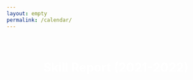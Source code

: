 ```yaml
---
layout: empty
permalink: /calendar/
---
```


<!-- 
<html>
<head>
    <title>Calendar Yearview with Blocks demo page</title>
    <script src="https://code.jquery.com/jquery-3.4.1.min.js" integrity="sha256-CSXorXvZcTkaix6Yvo6HppcZGetbYMGWSFlBw8HfCJo=" crossorigin="anonymous"></script>
    <script type="text/javascript" src="/assets/js/calendar_yearview_blocks.js"></script>
    <link href="/assets/css/calendar_yearview_blocks.css" media="all" rel="stylesheet"/>
    <script type="text/javascript">
        /* START DEMO PURPOSES */
        // Format string
        if (!String.prototype.formatString) {
            String.prototype.formatString = function () {
                var args = arguments;
                return this.replace(/{(\d+)}/g, function (match, number) {
                    return typeof args[number] !== 'undefined'
                        ? args[number]
                        : match
                        ;
                });
            };
        }
        // If the number less than 10, add a zero before it
        var prettyNumber = function (number) {
            return number < 10 ? '0' + number.toString() : number = number.toString();
        };
        var getDisplayDate = function (date_obj) {
            var pretty_month = prettyNumber(date_obj.getMonth() + 1);
            var pretty_date = prettyNumber(date_obj.getDate());
            return "{0}-{1}-{2}".formatString(date_obj.getFullYear(), pretty_month, pretty_date);
        };
        // Generate random number between min and max
        function randomInt(min, max) {
            return Math.floor(Math.random() * (max - min + 1) + min);
        }
        function getRandomData(min, max, items) {
            var return_object = {};
            var entries = randomInt(min, max);
            for (var i = 0; i < entries; i++) {
                var day = new Date();
                var previous_date = randomInt(0, 365);
                day.setDate(day.getDate() - previous_date);
                var display_date = getDisplayDate(day);
                return_object[display_date] = {};
                return_object[display_date].items = [];
                var random_elements = randomInt(1,3);
                for (var j=0; j < random_elements; j++) {
                    var random_item = items[randomInt(0,items.length-1)];
                    if (!return_object[display_date].items.includes(random_item)) {
                        return_object[display_date].items.push(random_item);
                    }
                }
            }
            console.log(return_object);
            return JSON.stringify(return_object);
        }
        /* END DEMO PURPOSES */
        $(document).ready(function () {
            $('#calendar_yearview_blocks_chart_1').calendar_yearview_blocks({
                //data: '{"2020-08-01": {"items": ["banana", "apple"]}, "2020-05-05": {"items": ["apple"]}, "2020-05-01": {"items": ["banana"]}, "2020-05-03": {"items": ["banana", "apple", "orange"]}, "2020-05-22": {"items": ["banana", "apple", "orange", "pear"]}}',
                data: getRandomData(100, 200, ["chitchat", "greetings", "answer", "word-of-the-day"]),
                start_monday: true,
                always_show_tooltip: true,
                month_names: ['jan', 'feb', 'mar', 'apr', 'may', 'jun', 'jul', 'aug', 'sep', 'oct', 'nov', 'dec'],
                day_names: ['mon', 'wed', 'fri', 'sun'],
                colors: {
                    'default': '#eeeeee', // Default color
                    'chitchat': 'red',
                    'greetings': 'orange',
                    'answer': 'purple',
                    'word-of-the-day': 'green'
                }
            });
        });
    </script>
</head>

<style type="text/css">
    .seperate {
        height: 20px;
    }
    body {
        padding: 50px;
        font-family: Helvetica;
    }
</style>

<body>
    <h2>Report Skill</h2>
    <div id="calendar_yearview_blocks_chart_1"></div>
    <div class="seperate"></div>
    <!-- <div id="calendar_yearview_blocks_chart_2"></div>
    <div class="seperate"></div> -->
<!--</body>
</html> -->

<style>
    h1 {
        text-align: center; 
        color: white;
    }
    .title {
        color: white;
        text-align: center; 
      }
</style>

<html lang="en">
  <head>
    <meta charset="UTF-8" />
    <meta http-equiv="X-UA-Compatible" content="IE=edge" />
    <meta name="viewport" content="width=device-width, initial-scale=1" />
    <title>Dashboard - Dark Style</title>
    <link
      rel="stylesheet"
      href="https://stackpath.bootstrapcdn.com/bootstrap/4.2.1/css/bootstrap.min.css"
    />
    <link
      href="https://fonts.googleapis.com/css?family=Montserrat"
      rel="stylesheet"
    />
    <link
      rel="stylesheet"
      href="https://maxcdn.bootstrapcdn.com/font-awesome/4.7.0/css/font-awesome.min.css"
    />
    <link rel="stylesheet" href="/assets/css/style.css" />
  </head>
  <body>
    <br>
    <h1 class="title">Skill Report (2021-2022)</h1>
    <div id="wrapper">
      <div class="content-area">
        <div class="container-fluid">
          <div class="text-right mt-3 mb-3 d-fixed">
            <!-- <a
              href="https://github.com/apexcharts/apexcharts.js/tree/master/samples/vanilla-js/dashboards/dark"
              target="_blank"
              class="btn btn-outline-warning mr-2"
            >
              <span class="btn-text">View Code</span>
            </a> -->
          </div>
          <div class="main">
            <!-- <div class="row sparkboxes mt-4">
              <div class="col-md-3">
                <div class="box box1">
                  <div class="details">
                    <h3>1213</h3>
                    <h4>CLICKS</h4>
                  </div>
                  <div id="spark1"></div>
                </div>
              </div>
              <div class="col-md-3">
                <div class="box box2">
                  <div class="details">
                    <h3>422</h3>
                    <h4>VIEWS</h4>
                  </div>
                  <div id="spark2"></div>
                </div>
              </div>
              <div class="col-md-3">
                <div class="box box3">
                  <div class="details">
                    <h3>311</h3>
                    <h4>LEADS</h4>
                  </div>
                  <div id="spark3"></div>
                </div>
              </div>
              <div class="col-md-3">
                <div class="box box4">
                  <div class="details">
                    <h3>22</h3>
                    <h4>SALES</h4>
                  </div>
                  <div id="spark4"></div>
                </div>
              </div>
            </div> -->
            <div class="row mt-4">
              <div class="col-md-5">
                <div class="box shadow mt-4">
                  <div id="radialBarBottom"></div>
                </div>
              </div>
              <div class="col-md-7">
                <div class="box shadow mt-4">
                  <div id="line-adwords" class=""></div>
                </div>
              </div>
            </div>
            <div class="row mt-4">
              <div class="col-md-5">
                <div class="box shadow mt-4">
                  <div id="barchart"></div>
                </div>
              </div>
              <div class="col-md-7">
                <div class="box shadow mt-4">
                  <div id="areachart"></div>
                </div>
              </div>
            </div>
          </div>
        </div>
      </div>
    </div>
    <script src="https://cdnjs.cloudflare.com/ajax/libs/jquery/3.2.1/jquery.slim.min.js"></script>
    <script src="https://cdn.jsdelivr.net/npm/apexcharts"></script>
    <script src="/assets/js/scripts.js"></script>
  </body>
</html>
